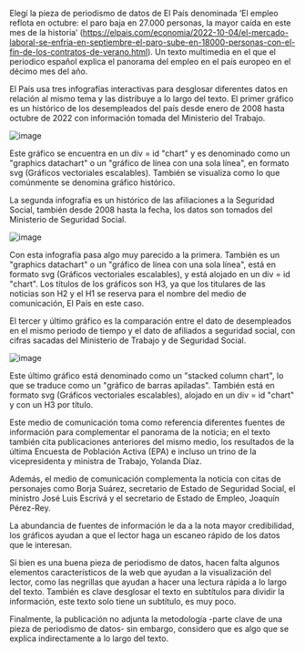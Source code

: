 Elegí la pieza de periodismo de datos de El País denominada ‘El empleo reflota en octubre: el paro baja en 27.000 personas, la mayor caída en este mes de la historia’ (https://elpais.com/economia/2022-10-04/el-mercado-laboral-se-enfria-en-septiembre-el-paro-sube-en-18000-personas-con-el-fin-de-los-contratos-de-verano.html). Un texto multimedia en el que el periodico español explica el panorama del empleo en el país europeo en el décimo mes del año. 

El País usa tres infografías interactivas para desglosar diferentes datos en relación al mismo tema y las distribuye a lo largo del texto. El primer gráfico es un histórico de los desempleados del país desde enero de 2008 hasta octubre de 2022 con información tomada del Ministerio del Trabajo.

![image](https://user-images.githubusercontent.com/118140811/203840112-2bad310e-a3e5-4c7a-befd-45eeef3a8204.png)

Este gráfico se encuentra en un div = id "chart" y es denominado como un "graphics datachart" o un "gráfico de línea con una sola línea", en formato svg (Gráficos vectoriales escalables). También se visualiza como lo que comúnmente se denomina gráfico histórico. 

La segunda infografía es un histórico de las afiliaciones a la Seguridad Social, también desde 2008 hasta la fecha, los datos son tomados del Ministerio de Seguridad Social. 

![image](https://user-images.githubusercontent.com/118140811/203840894-96b9ab32-1298-484e-af97-df101fda8134.png)

Con esta infografía pasa algo muy parecido a la primera. También es un "graphics datachart" o un "gráfico de línea con una sola línea", está en formato svg (Gráficos vectoriales escalables), y está alojado en un div = id "chart". Los títulos de los gráficos son H3, ya que los titulares de las noticias son H2 y el H1 se reserva para el nombre del medio de comunicación, El País en este caso. 

El tercer y último gráfico es la comparación entre el dato de desempleados en el mismo periodo de tiempo y el dato de afiliados a seguridad social, con cifras sacadas del Ministerio de Trabajo y de Seguridad Social. 

![image](https://user-images.githubusercontent.com/118140811/203841267-c6591873-b3de-480e-8acf-c43dcc20f7b2.png)

Este último gráfico está denominado como un "stacked column chart", lo que se traduce como un "gráfico de barras apiladas". También está en formato svg (Gráficos vectoriales escalables), alojado en un div = id "chart" y con un H3 por título.

Este medio de comunicación toma como referencia diferentes fuentes de información para complementar el panorama de la noticia; en el texto también cita publicaciones anteriores del mismo medio, los resultados de la última Encuesta de Población Activa (EPA) e incluso un trino de la vicepresidenta y ministra de Trabajo, Yolanda Díaz. 

Además, el medio de comunicación complementa la noticia con citas de personajes como Borja Suárez, secretario de Estado de Seguridad Social, el ministro José Luis Escrivá y el secretario de Estado de Empleo, Joaquín Pérez-Rey. 

La abundancia de fuentes de información le da a la nota mayor credibilidad, los gráficos ayudan a que el lector haga un escaneo rápido de los datos que le interesan.

Si bien es una buena pieza de periodismo de datos, hacen falta algunos elementos característicos de la web que ayudan a la visualización del lector, como las negrillas que ayudan a hacer una lectura rápida a lo largo del texto. También es clave desglosar el texto en subtítulos para dividir la información, este texto solo tiene un subtítulo, es muy poco. 

Finalmente, la publicación no adjunta la metodología -parte clave de una pieza de periodismo de datos- sin embargo, considero que es algo que se explica indirectamente a lo largo del texto. 
